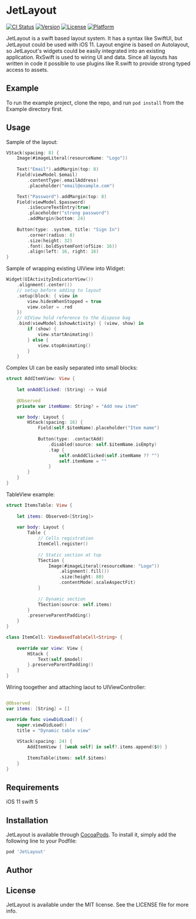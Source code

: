 # JetLayout

[![CI Status](https://img.shields.io/travis/vbenkevich/JetLayout.svg?style=flat)](https://travis-ci.org/vbenkevich/JetLayout)
[![Version](https://img.shields.io/cocoapods/v/JetLayout.svg?style=flat)](https://cocoapods.org/pods/JetLayout)
[![License](https://img.shields.io/cocoapods/l/JetLayout.svg?style=flat)](https://cocoapods.org/pods/JetLayout)
[![Platform](https://img.shields.io/cocoapods/p/JetLayout.svg?style=flat)](https://cocoapods.org/pods/JetLayout)

JetLayout is a swift based layout system. It has a syntax like SwiftUI, but JetLayout could be used with iOS 11.
Layout engine is based on Autolayout, so JetLayout's widgets could be easily integrated into an existing application.
RxSwift is used to wiring UI and data.
Since all layouts has written in code it possible to use plugins like R.swift to provide strong typed access to assets.

## Example

To run the example project, clone the repo, and run `pod install` from the Example directory first.

## Usage

Sample of the layout:
```swift
VStack(spacing: 8) {
    Image(#imageLiteral(resourceName: "Logo"))
    
    Text("Email").addMargin(top: 8)
    Field(viewModel.$email)
        .contentType(.emailAddress)
        .placeholder("email@example.com")

    Text("Password").addMargin(top: 8)
    Field(viewModel.$password)
        .isSecureTextEntry(true)
        .placeholder("strong password")
        .addMargin(bottom: 24)
    
    Button(type: .system, title: "Sign In")
        .corner(radius: 8)
        .size(height: 32)
        .font(.boldSystemFont(ofSize: 16))
        .align(left: 16, right: 16)
}
```

Sample of wrapping existing UIView into Widget:
```swift
Widget(UIActivityIndicatorView())
    .alignment(.center())
    // setup before adding to layout
    .setup(block: { view in
        view.hidesWhenStopped = true
        view.color = .red
    })
    // UIView hold reference to the dispose bag
    .bind(viewModel.$showActivity) { (view, show) in
        if (show) {
            view.startAnimating()
        } else {
            view.stopAnimating()
        }
    }
```

Complex UI can be easily separated into small blocks: 
```swift
struct AddItemView: View {
    
    let onAddClicked: (String) -> Void
    
    @Observed
    private var itemName: String? = "Add new item"

    var body: Layout {
        HStack(spacing: 16) {
            Field(self.$itemName).placeholder("Item mame")
            
            Button(type: .contactAdd)
                .disabled(source: self.$itemName.isEmpty)
                .tap {
                    self.onAddClicked(self.itemName ?? "")
                    self.itemName = ""
                }
        }
    }
}
```

TableView example:
```swift
struct ItemsTable: View {
    
    let items: Observed<[String]>
    
    var body: Layout {
        Table {
            // Cells registration
            ItemCell.register()
            
            // Static section at top
            TSection {
                Image(#imageLiteral(resourceName: "Logo"))
                    .alignment(.fill())
                    .size(height: 80)
                    .contentMode(.scaleAspectFit)
            }
            
            // Dynamic section
            TSection(source: self.items)
        }
        .preserveParentPadding()
    }
}

class ItemCell: ViewBasedTableCell<String> {
    
    override var view: View {
        HStack {
            Text(self.$model)
        }.preserveParentPadding()
    }
}

```

Wiring toogether and attaching laout to UIViewController:
```swift

@Observed
var items: [String] = []

override func viewDidLoad() {
    super.viewDidLoad()
    title = "Dynamic table view"
    
    VStack(spacing: 24) {
        AddItemView { [weak self] in self?.items.append($0) }
        
        ItemsTable(items: self.$items)
    }
}
```

## Requirements

iOS 11
swift 5

## Installation

JetLayout is available through [CocoaPods](https://cocoapods.org). To install
it, simply add the following line to your Podfile:

```ruby
pod 'JetLayout'
```

## Author

## License

JetLayout is available under the MIT license. See the LICENSE file for more info.
